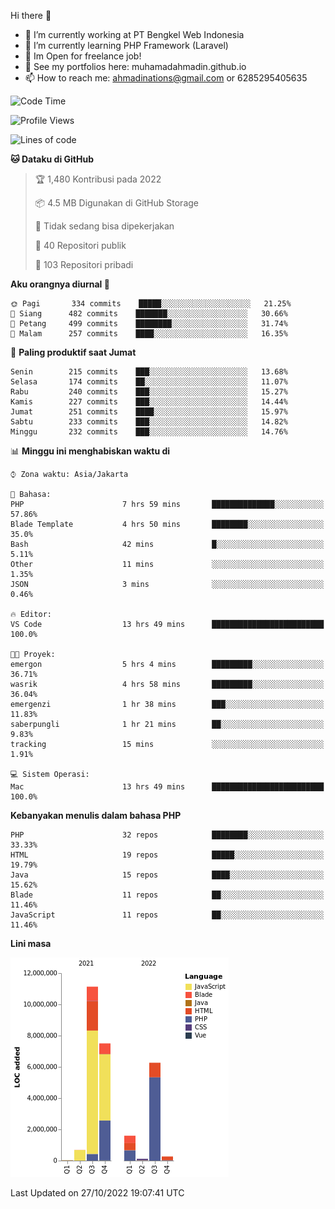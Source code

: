 Hi there 👋

- 🔭 I’m currently working at PT Bengkel Web Indonesia
- 🌱 I’m currently learning PHP Framework (Laravel)
- 📂 Im Open for freelance job!
- 🧷 See my portfolios here: muhamadahmadin.github.io
- 📫 How to reach me: ahmadinations@gmail.com or 6285295405635


<!--START_SECTION:waka-->
![Code Time](http://img.shields.io/badge/Code%20Time-1%2C199%20hrs%2016%20mins-blue)

![Profile Views](http://img.shields.io/badge/Profil%20dilihat-0-blue)

![Lines of code](https://img.shields.io/badge/Sejak%20Hello%20World%20aku%20telah%20menulis-28%20Million%20baris%20kode-blue)

**🐱 Dataku di GitHub** 

> 🏆 1,480 Kontribusi pada 2022
 > 
> 📦 4.5 MB Digunakan di GitHub Storage 
 > 
> 🚫 Tidak sedang bisa dipekerjakan
 > 
> 📜 40 Repositori publik 
 > 
> 🔑 103 Repositori pribadi  
 > 
**Aku orangnya diurnal 🐤** 

```text
🌞 Pagi       334 commits    █████░░░░░░░░░░░░░░░░░░░░   21.25% 
🌆 Siang      482 commits    ███████░░░░░░░░░░░░░░░░░░   30.66% 
🌃 Petang     499 commits    ████████░░░░░░░░░░░░░░░░░   31.74% 
🌙 Malam      257 commits    ████░░░░░░░░░░░░░░░░░░░░░   16.35%

```
📅 **Paling produktif saat Jumat** 

```text
Senin        215 commits    ███░░░░░░░░░░░░░░░░░░░░░░   13.68% 
Selasa       174 commits    ██░░░░░░░░░░░░░░░░░░░░░░░   11.07% 
Rabu         240 commits    ███░░░░░░░░░░░░░░░░░░░░░░   15.27% 
Kamis        227 commits    ███░░░░░░░░░░░░░░░░░░░░░░   14.44% 
Jumat        251 commits    ████░░░░░░░░░░░░░░░░░░░░░   15.97% 
Sabtu        233 commits    ███░░░░░░░░░░░░░░░░░░░░░░   14.82% 
Minggu       232 commits    ███░░░░░░░░░░░░░░░░░░░░░░   14.76%

```


📊 **Minggu ini menghabiskan waktu di** 

```text
⌚︎ Zona waktu: Asia/Jakarta

💬 Bahasa: 
PHP                      7 hrs 59 mins       ██████████████░░░░░░░░░░░   57.86% 
Blade Template           4 hrs 50 mins       ████████░░░░░░░░░░░░░░░░░   35.0% 
Bash                     42 mins             █░░░░░░░░░░░░░░░░░░░░░░░░   5.11% 
Other                    11 mins             ░░░░░░░░░░░░░░░░░░░░░░░░░   1.35% 
JSON                     3 mins              ░░░░░░░░░░░░░░░░░░░░░░░░░   0.46%

🔥 Editor: 
VS Code                  13 hrs 49 mins      █████████████████████████   100.0%

🐱‍💻 Proyek: 
emergon                  5 hrs 4 mins        █████████░░░░░░░░░░░░░░░░   36.71% 
wasrik                   4 hrs 58 mins       █████████░░░░░░░░░░░░░░░░   36.04% 
emergenzi                1 hr 38 mins        ███░░░░░░░░░░░░░░░░░░░░░░   11.83% 
saberpungli              1 hr 21 mins        ██░░░░░░░░░░░░░░░░░░░░░░░   9.83% 
tracking                 15 mins             ░░░░░░░░░░░░░░░░░░░░░░░░░   1.91%

💻 Sistem Operasi: 
Mac                      13 hrs 49 mins      █████████████████████████   100.0%

```

**Kebanyakan menulis dalam bahasa PHP** 

```text
PHP                      32 repos            ████████░░░░░░░░░░░░░░░░░   33.33% 
HTML                     19 repos            █████░░░░░░░░░░░░░░░░░░░░   19.79% 
Java                     15 repos            ████░░░░░░░░░░░░░░░░░░░░░   15.62% 
Blade                    11 repos            ██░░░░░░░░░░░░░░░░░░░░░░░   11.46% 
JavaScript               11 repos            ██░░░░░░░░░░░░░░░░░░░░░░░   11.46%

```


**Lini masa**

![Chart not found](https://raw.githubusercontent.com/MuhamadAhmadin/MuhamadAhmadin/master/charts/bar_graph.png) 


 Last Updated on 27/10/2022 19:07:41 UTC
<!--END_SECTION:waka-->
